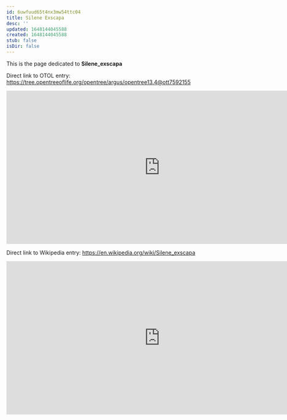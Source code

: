 ```yaml
---
id: 6uwfuud65t4nx3mw54ttc04
title: Silene Exscapa
desc: ''
updated: 1648144045588
created: 1648144045588
stub: false
isDir: false
---
```

This is the page dedicated to **Silene_exscapa**


Direct link to OTOL entry: https://tree.opentreeoflife.org/opentree/argus/opentree13.4@ott7592155



<html>
    <body>
    <iframe src="https://tree.opentreeoflife.org/opentree/argus/opentree13.4@ott7592155"
    width="800" height="400" frameborder="0" allowfullscreen> </iframe>
    </body>
</html>
    


Direct link to Wikipedia entry: https://en.wikipedia.org/wiki/Silene_exscapa



<html>
    <body>
    <iframe src="https://en.wikipedia.org/wiki/Silene_exscapa"
    width="800" height="400" frameborder="0" allowfullscreen> </iframe>
    </body>
</html>
    
